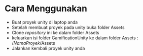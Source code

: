 # Cara Menggunakan
- Buat proyek unity di laptop anda
- Setelah membuat proyek pada unity buka folder Assets
- Clone *repository* ini ke dalam folder Assets
- keluarkan isi folder GamificationUnity ke dalam folder Assets : /*NamaProyek*/Assets
- Jalankan kembali proyek unity anda
